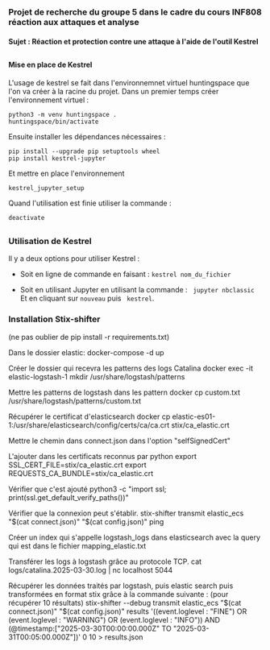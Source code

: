 ### Projet de recherche du groupe 5 dans le cadre du cours INF808 réaction aux attaques et analyse

#### Sujet : Réaction et protection contre une attaque à l'aide de l'outil Kestrel 



##
#### Mise en place de Kestrel
L'usage de kestrel se fait dans l'environnemnet virtuel huntingspace que l'on va créer à la racine du projet. Dans un premier temps créer l'environnement virtuel : 
``` 
python3 -m venv huntingspace .
huntingspace/bin/activate
```
  
Ensuite installer les dépendances nécessaires :
```
pip install --upgrade pip setuptools wheel
pip install kestrel-jupyter
```

Et mettre en place l'environnement 
```
kestrel_jupyter_setup
```

Quand l'utilisation est finie utiliser la commande : 

```deactivate```


##
### Utilisation de Kestrel 
Il y a deux options pour utiliser Kestrel :

- Soit en ligne de commande en faisant :
```kestrel nom_du_fichier```

- Soit en utilisant Jupyter en utilisant la commande :
``` jupyter nbclassic```
Et en cliquant sur ```nouveau``` puis ``` kestrel```.


### Installation Stix-shifter
(ne pas oublier de pip install -r requirements.txt)

Dans le dossier elastic:
docker-compose -d up

Créer le dossier qui recevra les patterns des logs Catalina
docker exec -it elastic-logstash-1 mkdir /usr/share/logstash/patterns

Mettre les patterns de logstash dans les pattern
docker cp custom.txt /usr/share/logstash/patterns/custom.txt

Récupérer le certificat d'elasticsearch
docker cp elastic-es01-1:/usr/share/elasticsearch/config/certs/ca/ca.crt stix/ca_elastic.crt

Mettre le chemin dans connect.json dans l'option "selfSignedCert"

L'ajouter dans les certificats reconnus par python
export SSL_CERT_FILE=stix/ca_elastic.crt 
export REQUESTS_CA_BUNDLE=stix/ca_elastic.crt

Vérifier que c'est ajouté
python3 -c "import ssl; print(ssl.get_default_verify_paths())"

Vérifier que la connexion peut s'établir.
stix-shifter transmit elastic_ecs "\$(cat connect.json)" "\$(cat config.json)" ping

Créer un index qui s'appelle logstash_logs dans elasticsearch avec la query qui est dans le fichier mapping_elastic.txt

Transférer les logs à logstash grâce au protocole TCP.
cat logs/catalina.2025-03-30.log | nc localhost 5044

Récupérer les données traités par logstash, puis elastic search puis transformées en format stix grâce à la commande suivante : (pour récupérer 10 résultats)
stix-shifter --debug transmit elastic_ecs "\$(cat connect.json)" "\$(cat config.json)" results '((event.loglevel : "FINE") OR (event.loglevel : "WARNING") OR (event.loglevel : "INFO")) AND (@timestamp:\["2025-03-30T00:00:00.000Z" TO "2025-03-31T00:05:00.000Z"])' 0 10 > results.json
